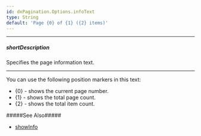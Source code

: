 ```yaml
---
id: dxPagination.Options.infoText
type: String
default: 'Page {0} of {1} ({2} items)'
---
```

---
##### shortDescription
Specifies the page information text.

---
You can use the following position markers in this text: 
 
- {0} - shows the current page number.
- {1} - shows the total page count.
- {2} - shows the total item count.

#####See Also#####
- [showInfo](/api-reference/10%20UI%20Components/dxPagination/1%20Configuration/showInfo.md '{basewidgetpath}/Configuration/#showInfo')